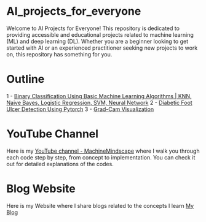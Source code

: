 # AI_projects_for_everyone

Welcome to AI Projects for Everyone! This repository is dedicated to providing accessible and educational projects related to machine learning (ML) and deep learning (DL). Whether you are a beginner looking to get started with AI or an experienced practitioner seeking new projects to work on, this repository has something for you.

# Outline
1 - [Binary Classification Using Basic Machine Learning Algorithms | KNN, Naive Bayes, Logistic Regression, SVM, Neural Network](https://github.com/anumfatima427/AI_projects_for_everyone/blob/main/1-binary-classfication-using-ml-algorithms.ipynb)
2 - [Diabetic Foot Ulcer Detection Using Pytorch](https://github.com/anumfatima427/AI_projects_for_everyone/blob/main/diabetic-foot-ulcer-detection-using-pytorch.ipynb)
3 - [Grad-Cam Visualization](https://github.com/anumfatima427/AI_projects_for_everyone/blob/main/Grad-Cam_visualization.ipynb)

# YouTube Channel
Here is my [YouTube channel - MachineMindscape](https://www.youtube.com/channel/UCorBWMyAAjAR0q8rJykCWUA)  where I walk you through each code step by step, from concept to implementation. You can check it out for detailed explanations of the codes. 

# Blog Website 
Here is my Website where I share blogs related to the concepts I learn [My Blog](https://machinemindscape.com/)
